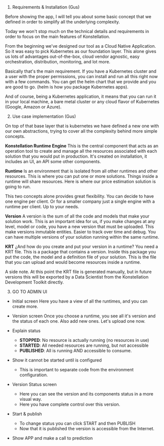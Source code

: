 
1.  Requirements & Installation (Gus)

Before showing the app, I will tell you about some basic concept that we defined in order to simplify all the underlying complexity. 

Today we won't stop much on the technical details and requirements in order to focus on the main features of Konstellation. 

From the beginning we've designed our tool as a Cloud Native Application. So it was easy to pick Kubernetes as our foundation layer. This alone gives us lots of advantages out-of-the-box, cloud vendor agnostic, easy orchestration, distribution, monitoring, and lot more.

Basically that's the main requirement. If you have a Kubernetes cluster and a user with the proper permissions, you can install and run all this right now with a few commands. You can get the helm chart that we provide and you are good to go. (helm is how you package Kubernetes apps).

And of course, being a Kubernetes application, it means that you can run it in your local machine, a bare metal cluster or any cloud flavor of Kubernetes (Google, Amazon or Azure).


2.  Use case implementation (Gus)

On top of that base layer that is kubernetes we have defined a new one with our own abstractions, trying to cover all the complexity behind more simple concepts.


**Konstellation Runtime Engine** 
	This is the central component that acts as an operation tool to create and manage all the resources associated with each solution that you would put in production. It's created on installation, it includes an UI, an API some other components.

 **Runtime**
Is an environment that is isolated from all other runtimes and other resources. This is  where you can put one or more solutions. Things inside a runtime will share resources. Here is where our price estimation solution is going to run. 

This two concepts alone provides great flexibility. You can decide to have one engine per client. Or for a smaller company just a single engine with a runtime per client. Up to your needs.

**Version**
A version is the sum of all the code and models that make your solution work. This is an important idea for us, if you make changes at any level, model or code, you have a new version that must be uploaded. This make versions inmutable entities. Easier to track over time and debug. You can have multiple versions of your solution running within the same runtime.

**KRT** 
¿And how do you create and put your version in a runtime? You need a KRT file. This is a package that contains a version. Inside this package you put the code, the model and a definition file of your solution. This is the file that you can upload and would become resources inside a runtime.

A side note. At this point the KRT file is generated manually, but in future versions this will be exported by a Data Scientist from the Konstellation Development Toolkit directly. 

3.  GO TO ADMIN UI

- Initial screen
Here you have a view of all the runtimes, and you can create more.

- Version screen
Once you choose a runtime, you see all it's version and the status of each one. Also add new ones. Let's upload one now.

- Explain status
	- **STOPPED**: No resource is actually running (no resources in use)
	- **STARTED**: All needed resources are running, but not accessible
	- **PUBLISHED**: All is running AND accessible to consume.

- Show it cannot be started until is configured
	- This is important to separate code from the environment configuration.

- Version Status screen
	- Here you can see the version and its components status in a more visual way.
	- Here you have complete control over this version. 

- Start & publish
	- To change status you can click START and then PUBLISH
	- Now that it is published the version is accessible from the Internet.

- Show APP and make a call to prediction




<!--stackedit_data:
eyJoaXN0b3J5IjpbLTk5ODg2MzI0NywtMjEyMDQwODgyMCwxNj
EyMjc2MTM4LDE5MjgyOTM2NzYsLTE5ODIwMjkyMCw3OTQ5ODEw
NzcsLTg0NTA2NTM3OCwtODgyNDMyNTAzLC0xNzg5NTAwMzc5LC
0xMDExODUzNDQxLC0yMDQxMDE3MTAzLDE2OTQzMzAxMDUsMTg5
NzMyMTk3NCwxNTE2NTQyNDQ2LDQ3MjkwMDM4OSwtMTQ1MDM4Nz
c1NSwtNzE2Mzg1MTcsMTE4NTI0MTA0MCwtMTU0OTMyNTUyLC0y
MDI3OTc1OTE3XX0=
-->
